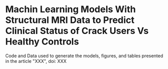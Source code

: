# Machin Learning Models With Structural MRI Data to Predict Clinical Status of Crack Users Vs Healthy Controls
Code and Data used to generate the models, figures, and tables presented in the article "XXX", doi: XXX
